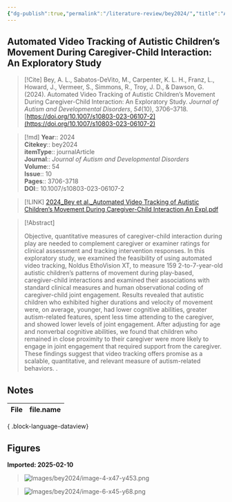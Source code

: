 ```yaml
---
{"dg-publish":true,"permalink":"/literature-review/bey2024/","title":"Automated Video Tracking of Autistic Children’s Movement During Caregiver-Child Interaction An Exploratory Study","tags":["Autism","Neurodevelopmental","Disorders","Caregiver-child","Coding","Dyadic","interaction","Free","play","Movement"]}
---
```



## Automated Video Tracking of Autistic Children’s Movement During Caregiver-Child Interaction: An Exploratory Study

> [!Cite]
> Bey, A. L., Sabatos-DeVito, M., Carpenter, K. L. H., Franz, L., Howard, J., Vermeer, S., Simmons, R., Troy, J. D., & Dawson, G. (2024). Automated Video Tracking of Autistic Children’s Movement During Caregiver-Child Interaction: An Exploratory Study. _Journal of Autism and Developmental Disorders_, _54_(10), 3706–3718. [https://doi.org/10.1007/s10803-023-06107-2](https://doi.org/10.1007/s10803-023-06107-2)


>[!md]
> **Year**:: 2024   
> **Citekey**:: bey2024  
> **itemType**:: journalArticle  
> **Journal**:: *Journal of Autism and Developmental Disorders*  
> **Volume**:: 54  
> **Issue**:: 10   
> **Pages**:: 3706-3718  
> **DOI**:: 10.1007/s10803-023-06107-2    

> [!LINK] 
> [2024_Bey et al._Automated Video Tracking of Autistic Children’s Movement During Caregiver-Child Interaction An Expl.pdf](zotero://select/library/items/QX3JDCTD)

> [!Abstract]
>
> Objective, quantitative measures of caregiver-child interaction during play are needed to complement caregiver or examiner ratings for clinical assessment and tracking intervention responses. In this exploratory study, we examined the feasibility of using automated video tracking, Noldus EthoVision XT, to measure 159 2-to-7-year-old autistic children’s patterns of movement during play-based, caregiver-child interactions and examined their associations with standard clinical measures and human observational coding of caregiver-child joint engagement. Results revealed that autistic children who exhibited higher durations and velocity of movement were, on average, younger, had lower cognitive abilities, greater autism-related features, spent less time attending to the caregiver, and showed lower levels of joint engagement. After adjusting for age and nonverbal cognitive abilities, we found that children who remained in close proximity to their caregiver were more likely to engage in joint engagement that required support from the caregiver. These findings suggest that video tracking offers promise as a scalable, quantitative, and relevant measure of autism-related behaviors.
>.
> 


## Notes

| File | file.name |
| ---- | --------- |

{ .block-language-dataview}


## Figures

**Imported: 2025-02-10**

> ![Images/bey2024/image-4-x47-y453.png](/img/user/Images/bey2024/image-4-x47-y453.png)

> ![Images/bey2024/image-6-x45-y68.png](/img/user/Images/bey2024/image-6-x45-y68.png)